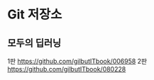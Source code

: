 # Git 저장소

## 모두의 딥러닝
1판  https://github.com/gilbutITbook/006958
2판 https://github.com/gilbutITbook/080228


